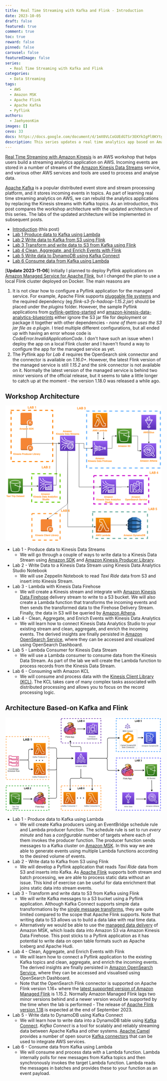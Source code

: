 ```yaml
---
title: Real Time Streaming with Kafka and Flink - Introduction
date: 2023-10-05
draft: false
featured: true
comment: true
toc: true
reward: false
pinned: false
carousel: false
featuredImage: false
series:
  - Real Time Streaming with Kafka and Flink
categories:
  - Data Streaming
tags: 
  - AWS
  - Amazon MSK
  - Apache Flink
  - Apache Kafka
  - Pyflink
authors:
  - JaehyeonKim
images: []
cevo: 33
docs: https://docs.google.com/document/d/1mX0VLCoGUEdGTSr3EKYkIgPl0KYtgRj1dY5pQ7svUuA
description: This series updates a real time analytics app based on Amazon Kinesis from an AWS workshop. Data is ingested from multiple sources into a Kafka cluster instead and Flink (Pyflink) apps are used extensively for data ingesting and processing. As an introduction, this post compares the original architecture with the new architecture, and the app will be implemented in subsequent posts.
---
```


[Real Time Streaming with Amazon Kinesis](https://catalog.us-east-1.prod.workshops.aws/workshops/2300137e-f2ac-4eb9-a4ac-3d25026b235f/en-US) is an AWS workshop that helps users build a streaming analytics application on AWS. Incoming events are stored in a number of streams of the [Amazon Kinesis Data Streams](https://aws.amazon.com/kinesis/data-streams/) service, and various other AWS services and tools are used to process and analyse data. 

[Apache Kafka](https://kafka.apache.org/) is a popular distributed event store and stream processing platform, and it stores incoming events in topics. As part of learning real time streaming analytics on AWS, we can rebuild the analytics applications by replacing the Kinesis streams with Kafka topics. As an introduction, this post compares the workshop architecture with the updated architecture of this series. The labs of the updated architecture will be implemented in subsequent posts.

* [Introduction](#) (this post)
* [Lab 1 Produce data to Kafka using Lambda](/blog/2023-10-26-real-time-streaming-with-kafka-and-flink-2)
* [Lab 2 Write data to Kafka from S3 using Flink](/blog/2023-11-09-real-time-streaming-with-kafka-and-flink-3)
* [Lab 3 Transform and write data to S3 from Kafka using Flink](/blog/2023-11-16-real-time-streaming-with-kafka-and-flink-4)
* [Lab 4 Clean, Aggregate, and Enrich Events with Flink](/blog/2023-11-23-real-time-streaming-with-kafka-and-flink-5)
* [Lab 5 Write data to DynamoDB using Kafka Connect](/blog/2023-11-30-real-time-streaming-with-kafka-and-flink-6)
* [Lab 6 Consume data from Kafka using Lambda](/blog/2023-12-14-real-time-streaming-with-kafka-and-flink-7)

[**Update 2023-11-06**] Initially I planned to deploy Pyflink applications on [Amazon Managed Service for Apache Flink](https://aws.amazon.com/managed-service-apache-flink/), but I changed the plan to use a local Flink cluster deployed on Docker. The main reasons are

1. It is not clear how to configure a Pyflink application for the managed service. For example, Apache Flink supports [pluggable file systems](https://nightlies.apache.org/flink/flink-docs-release-1.18/docs/deployment/filesystems/overview/) and the required dependency (eg *flink-s3-fs-hadoop-1.15.2.jar*) should be placed under the *plugins* folder. However, the sample Pyflink applications from [pyflink-getting-started](https://github.com/aws-samples/pyflink-getting-started/tree/main/pyflink-examples) and [amazon-kinesis-data-analytics-blueprints](https://github.com/aws-samples/amazon-kinesis-data-analytics-blueprints/tree/main/apps/python-table-api/msk-serverless-to-s3-tableapi-python) either ignore the S3 jar file for deployment or package it together with other dependencies - *none of them uses the S3 jar file as a plugin*. I tried multiple different configurations, but all ended up with having an error whose code is *CodeError.InvalidApplicationCode*. I don't have such an issue when I deploy the app on a local Flink cluster and I haven't found a way to configure the app for the managed service as yet.
2. The Pyflink app for *Lab 4* requires the OpenSearch sink connector and the connector is available on *1.16.0+*. However, the latest Flink version of the managed service is still *1.15.2* and the sink connector is not available on it. Normally the latest version of the managed service is behind two minor versions of the official release, but it seems to take a little longer to catch up at the moment - the version 1.18.0 was released a while ago.

## Workshop Architecture

![](original.png#center)

* Lab 1 - Produce data to Kinesis Data Streams
  * We will go through a couple of ways to write data to a Kinesis Data Stream using [Amazon SDK](https://boto3.amazonaws.com/v1/documentation/api/latest/reference/services/kinesis.html) and [Amazon Kinesis Producer Library](https://github.com/awslabs/amazon-kinesis-producer).
* Lab 2 - Write Data to a Kinesis Data Stream using Kinesis Data Analytics Studio Notebook
  * We will use Zeppelin Notebook to read *Taxi Ride* data from S3 and insert into Kinesis Stream.
* Lab 3 - Lambda with Kinesis Data Firehose
  * We will create a Kinesis stream and integrate with [Amazon Kinesis Data Firehose](https://aws.amazon.com/kinesis/data-firehose/) delivery stream to write to a S3 bucket. We will also create a Lambda function that transforms the incoming events and then sends the transformed data to the Firehose Delivery Stream. Finally, the data in S3 will be queried by [Amazon Athena](https://aws.amazon.com/athena/).
* Lab 4 - Clean, Aggregate, and Enrich Events with Kinesis Data Analytics
  * We will learn how to connect Kinesis Data Analytics Studio to your existing stream and clean, aggregate, and enrich the incoming events. The derived insights are finally persisted in [Amazon OpenSearch Service](https://aws.amazon.com/opensearch-service/), where they can be accessed and visualized using OpenSearch Dashboard.
* Lab 5 - Lambda Consumer for Kinesis Data Stream
  * We will use a Lambda consumer to consume data from the Kinesis Data Stream. As part of the lab we will create the Lambda function to process records from the Kinesis Data Stream.
* Lab 6 - Consuming with Amazon KCL
  * We will consume and process data with the [Kinesis Client Library (KCL)](https://docs.aws.amazon.com/streams/latest/dev/shared-throughput-kcl-consumers.html). The KCL takes care of many complex tasks associated with distributed processing and allows you to focus on the record processing logic.

## Architecture Based-on Kafka and Flink

![](featured.png#center)

* Lab 1 - Produce data to Kafka using Lambda
  * We will create Kafka producers using an EventBridge schedule rule and Lambda producer function. The schedule rule is set to run *every minute* and has a *configurable* number of targets where each of them invokes the producer function. The producer function sends messages to a Kafka cluster on [Amazon MSK](https://aws.amazon.com/msk/). In this way we are able to generate events using multiple Lambda functions according to the desired volume of events.
* Lab 2 - Write data to Kafka from S3 using Flink
  * We will develop a Pyflink application that reads *Taxi Ride* data from S3 and inserts into Kafka. As [Apache Flink](https://flink.apache.org/) supports both stream and batch processing, we are able to process static data without an issue. This kind of exercise can be useful for data enrichment that joins static data into stream events. 
* Lab 3 - Transform and write data to S3 from Kafka using Flink
  * We will write Kafka messages to a S3 bucket using a Pyflink application. Although Kafka Connect supports simple data transformations by the [single message transforms](https://kafka.apache.org/documentation.html#connect_transforms), they are quite limited compared to the scope that Apache Flink supports. Note that writing data to S3 allows us to build a data lake with real time data.
  * Alternatively we would be able to use the [managed data delivery](https://aws.amazon.com/blogs/aws/amazon-msk-introduces-managed-data-delivery-from-apache-kafka-to-your-data-lake/) of Amazon MSK, which loads data into Amazon S3 via Amazon Kinesis Data Firehose. This post sticks to a Pyflink application as it has potential to write data on open table formats such as Apache Iceberg and Apache Hudi.
* Lab 4 - Clean, Aggregate, and Enrich Events with Flink
  * We will learn how to connect a Pyflink application to the existing Kafka topics and clean, aggregate, and enrich the incoming events. The derived insights are finally persisted in [Amazon OpenSearch Service](https://aws.amazon.com/opensearch-service/), where they can be accessed and visualised using OpenSearch Dashboard. 
  * Note that the OpenSearch Flink connector is supported on Apache Flink version 1.16+ where the [latest supported version of Amazon Managed Flink](https://docs.aws.amazon.com/managed-flink/latest/java/earlier.html) is 1.15.2. Normally Amazon Managed Flink lags two minor versions behind and a newer version would be supported by the time when the lab is performed - The release of [Apache Flink version 1.18](https://cwiki.apache.org/confluence/display/FLINK/1.18+Release) is expected at the end of September 2023.
* Lab 5 - Write data to DynamoDB using Kafka Connect
  * We will learn how to write data into a DynamoDB table using [Kafka Connect](https://kafka.apache.org/documentation/#connect). *Kafka Connect* is a tool for scalably and reliably streaming data between Apache Kafka and other systems. [Apache Camel](https://camel.apache.org/manual/faq/what-is-camel.html) provides a number of open source [Kafka connectors](https://camel.apache.org/camel-kafka-connector) that can be used to integrate AWS services. 
* Lab 6 - Consume data from Kafka using Lambda
  * We will consume and process data with a Lambda function. Lambda internally polls for new messages from Kafka topics and then synchronously invokes the target Lambda function. Lambda reads the messages in batches and provides these to your function as an event payload.
